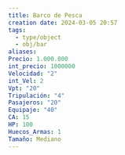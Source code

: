 ```yaml
---
title: Barco de Pesca
creation date: 2024-03-05 20:57
tags:
  - type/object
  - obj/bar
aliases: 
Precio: 1.000.000
int_precio: 1000000
Velocidad: "2"
int_Vel: 2
Vpt: "20"
Tripulación: "4"
Pasajeros: "20"
Equipaje: "40"
CA: 15
HP: 100
Huecos_Armas: 1
Tamaño: Mediano
---
```


